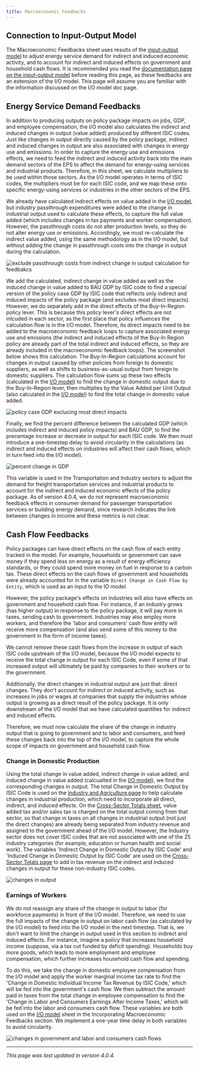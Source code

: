 ```yaml
---
title: Macroeconomic Feedbacks
---
```


## Connection to Input-Output Model

The Macroeconomic Feedbacks sheet uses results of the [input-output model](io-model) to adjust energy service demand for indirect and induced economic activity, and to account for indirect and induced effects on government and household cash flows.  It is recommended you read the [documentation page on the input-output model](io-model) before reading this page, as these feedbacks are an extension of the I/O model.  This page will assume you are familiar with the information discussed on the I/O model doc page.

## Energy Service Demand Feedbacks

In addition to producing outputs on policy package impacts on jobs, GDP, and employee compensation, the I/O model also calculates the indirect and induced changes in output (value added) produced by different ISIC codes.  Just like changes in output directly caused by the policy package, indirect and induced changes in output are also associated with changes in energy use and emissions.  In order to capture the energy use and emissions effects, we need to feed the indirect and induced activity back into the main demand sectors of the EPS to affect the demand for energy-using services and industrial products.  Therefore, in this sheet, we calculate multipliers to be used within those sectors.  As the I/O model operates in terms of ISIC codes, the multipliers must be for each ISIC code, and we map these onto specific energy-using services or industries in the other sectors of the EPS.

We already have calculated indirect effects on value added in the [I/O model](io-model), but industry passthrough expenditures were added to the change in industrial output used to calculate these effects, to capture the full value added (which includes changes in tax payments and worker compensation).  However, the passthrough costs do not alter production levels, so they do not alter energy use or emissions.  Accordingly, we must re-calculate the indirect value added, using the same methodology as in the I/O model, but without adding the change in passthrough costs into the change in output during the calculation.

![exclude passthrough costs from indirect change in output calculation for feedbakcs](/img/macro-feedbacks-ExcludePassthru.png)

We add the calculated, indirect change in value added as well as the induced change in value added to BAU GDP by ISIC code to find a special version of the policy case GDP by ISIC code that reflects only indirect and induced impacts of the policy package (and excludes most direct impacts).  However, we do separately add in the direct effects of the Buy-In-Region policy lever.  This is because this policy lever's direct effects are not inlcuded in each sector, as the first place that policy influences the calculation flow is in the I/O model.  Therefore, its direct impacts need to be added to the macroeconomic feedback loops to capture associated energy use and emissions (the indirect and induced effects of the Buy-In Region policy are already part of the total indirect and induced effects, so they are already included in the macroeconomic feedback loops).  The screenshot below shows this calculation.  The Buy-In-Region calculations account for changes in output caused by other policies from foreign to domestic suppliers, as well as shifts to business-as-usual output from foreign to domestic suppliers.  The calculation flow sums up these two effects (calculated in the [I/O model](io-model)) to find the change in domestic output due to the Buy-In-Region lever, then multiplies by the Value Added per Unit Output (also calculated in the [I/O model](io-model)) to find the total change in domestic value added.

![policy case GDP exclucing most direct impacts](/img/macro-feedbacks-IndirectGDP.png)

Finally, we find the percent difference between the calculated GDP (which includes indirect and induced policy impacts) and BAU GDP, to find the precentage increase or decreate in output for each ISIC code.  We then must introduce a one-timestep delay to avoid circularity in the calculations (as indirect and induced effects on industries will affect their cash flows, which in turn feed into the I/O model).

![percent change in GDP](/img/macro-feedbacks-PercCngGDP.png)

This variable is used in the Transportation and Industry sectors to adjust the demand for freight transportation services and industrial products to account for the indirect and induced economic effects of the policy package. As of version 4.0.4, we do not represent macroeconomic feedback effects in consumer demand for passenger transportation services or building energy demand, since research indicates the link between changes in income and these metrics is not clear.

## Cash Flow Feedbacks

Policy packages can have direct effects on the cash flow of each entity tracked in the model.  For example, households or government can save money if they spend less on energy as a result of energy efficiency standards, or they could spend more money on fuel in response to a carbon tax.  These direct effects on the cash flows of government and households were already accounted for in the variable `Direct Change in Cash Flow by Entity`, which is used as an input to the IO model.

However, the policy package's effects on industries will also have effects on government and household cash flow.  For instance, if an industry grows (has higher output) in response to the policy package, it will pay more in taxes, sending cash to government.  Industries may also employ more workers, and therefore the 'labor and consumers' cash flow entity will receive more compensation (and also send some of this money to the government in the form of income taxes).

We cannot remove these cash flows from the increase in output of each ISIC code upstream of the I/O model, because the I/O model expects to receive the total change in output for each ISIC Code, even if some of that increased output will ultimately be paid by companies to their workers or to the government.

Additionally, the direct changes in industrial output are just that: direct changes.  They don't account for indirect or induced activity, such as increases in jobs or wages at companies that supply the industries whose output is growing as a direct result of the policy package.  It is only downstream of the I/O model that we have calculated quantities for indirect and induced effects.

Therefore, we must now calculate the share of the change in industry output that is going to government and to labor and consumers, and feed these changes back into the top of the I/O model, to capture the whole scope of impacts on government and household cash flow.

### Change in Domestic Production

Using the total change in value added, indirect change in value added, and induced change in value added (calcualted in the [I/O model](io-model)), we find the corresponding changes in output.  The total Change in Domestic Output by ISIC Code is used on the [Industry and Agriculture page](industry-ag-main) to help calculate changes in industrial production, which need to incorporate all direct, indirect, and induced effects.  On the [Cross-Sector Totals sheet](cross-sector-totals), value added tax and/or sales tax is charged on the total output coming from that sector, so that change in taxes on all changes in industrial output (not just the direct changes) are already being separated from industry revenue and assigned to the government ahead of the I/O model.  However, the Industry sector does not cover ISIC codes that are not associated with one of the 25 industry categories (for example, education or human health and social work). The variables 'Indirect Change in Domestic Output by ISIC Code' and 'Induced Change in Domestic Output by ISIC Code' are used on the [Cross-Sector Totals page](cross-sector-totals) to add in tax revenue on the indirect and induced changes in output for these non-industry ISIC codes. 

![changes in output](/img/macro-feedbacks-CngOutput.png)

### Earnings of Workers

We do not reassign any share of the change in output to labor (for workforce payments) in front of the I/O model.  Therefore, we need to use the full impacts of the change in output on labor cash flow (as calculated by the I/O model) to feed into the I/O model in the next timestep.  That is, we don't want to limit the change in output used in this section to indirect and induced effects.  For instance, imagine a policy that increases household income (suppose, via a tax cut funded by deficit spending).  Households buy more goods, which leads to more employment and employee compensation, which further increases household cash flow and spending. 

To do this, we take the change in domestic employee compensation from the I/O model and apply the worker marginal income tax rate to find the 'Change in Domestic Individual Income Tax Revenue by ISIC Code,' which will be fed into the government's cash flow.  We then subtract the amount paid in taxes from the total change in employee compensation to find the 'Change in Labor and Consumers Earnings After Income Taxes,' which will be fed into the labor and consumers cash flow.  These variables are both used on the [I/O model](io-model) sheet in the Incorporating Macroeconomic Feedbacks section.  We implement a one-year time delay in both variables to avoid circularity.

![changes in government and labor and consumers cash flows](/img/macro-feedbacks-CashFlowCngs.png)

---
*This page was last updated in version 4.0.4.*
